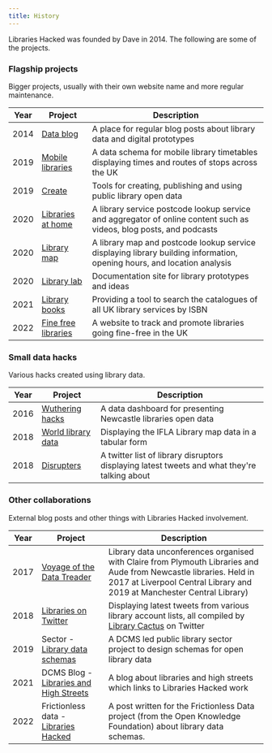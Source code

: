 ```yaml
---
title: History
---
```


Libraries Hacked was founded by Dave in 2014. The following are some of the projects.

### Flagship projects

Bigger projects, usually with their own website name and more regular maintenance.

| Year | Project | Description |
| --- | --- | --- |
| 2014 | [Data blog](https://blog.librarydata.uk) | A place for regular blog posts about library data and digital prototypes |
| 2019 | [Mobile libraries](https://www.mobilelibraries.co.uk/) | A data schema for mobile library timetables displaying times and routes of stops across the UK |
| 2019 | [Create](https://create.librarydata.uk) | Tools for creating, publishing and using public library open data |
| 2020 | [Libraries at home](https://www.librariesathome.co.uk/) | A library service postcode lookup service and aggregator of online content such as videos, blog posts, and podcasts |
| 2020 | [Library map](https://www.librarymap.co.uk/) | A library map and postcode lookup service displaying library building information, opening hours, and location analysis |
| 2020 | [Library lab](https://www.librarylab.uk/) | Documentation site for library prototypes and ideas |
| 2021 | [Library books](https://librarybooks.uk/) | Providing a tool to search the catalogues of all UK library services by ISBN |
| 2022 | [Fine free libraries](https://www.finefreelibraries.uk/) | A website to track and promote libraries going fine-free in the UK |


### Small data hacks

Various hacks created using library data.

| Year | Project | Description |
| --- | --- | --- |
| 2016 | [Wuthering hacks](https://newcastle.librarydata.uk/) | A data dashboard for presenting Newcastle libraries open data |
| 2018 | [World library data](https://ifla.librarydata.uk/) | Displaying the IFLA Library map data in a tabular form |
| 2018 | [Disrupters](https://disbumptors.librarydata.uk/) | A twitter list of library disruptors displaying latest tweets and what they're talking about|


### Other collaborations

External blog posts and other things with Libraries Hacked involvement.

| Year | Project | Description |
| --- | --- | --- |
| 2017 | [Voyage of the Data Treader](https://voyage.datatreaders.co.uk/) | Library data unconferences organised with Claire from Plymouth Libraries and Aude from Newcastle libraries. Held in 2017 at Liverpool Central Library and 2019 at Manchester Central Library) |
| 2018 | [Libraries on Twitter](https://twitter.librarydata.uk/) | Displaying latest tweets from various library account lists, all compiled by [Library Cactus](https://twitter.com/SarahHLib/lists) on Twitter |
| 2019 | Sector - [Library data schemas](https://schema.librarydata.uk) | A DCMS led public library sector project to design schemas for open library data |
| 2021 | DCMS Blog - [Libraries and High Streets](https://dcmslibraries.blog.gov.uk/2021/05/20/libraries-and-high-streets/) | A blog about libraries and high streets which links to Libraries Hacked work |
| 2022 | Frictionless data - [Libraries Hacked](https://frictionlessdata.io/blog/2022/02/07/libraries-hacked/) | A post written for the Frictionless Data project (from the Open Knowledge Foundation) about library data schemas. |

